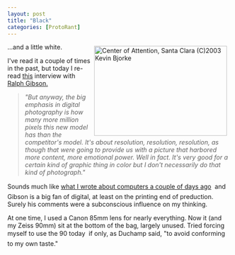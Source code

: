 ```yaml
---
layout: post
title: "Black"
categories: [ProtoRant]
---
```

<a href="/photo/journal/apr03i-22.html"><img src="http://www.botzilla.com/bpix/apr03i-22.jpg" width=300 height=203 border=0 hspace=8 vspace=6 title="Center of Attention, Santa Clara (C)2003 Kevin Bjorke" align="right"></a>...and a little white.

I've read it a couple of times in the past, but today I re-read <a href="http://bermangraphics.com/press/ralphgibson.htm" target="linkframe">this</a> interview with <a href="http://www.ralphgibson.com/" target="linkframe">Ralph Gibson.</a>

<blockquote><i>"But anyway, the big emphasis in digital photography is how many more million pixels this new model has than the competitor's model. It's about resolution, resolution, resolution, as though that were going to provide us with a picture that harbored more content, more emotional power. Well in fact. It's very good for a certain kind of graphic thing in color but I don't necessarily do that kind of photograph."</i></blockquote>

Sounds much like <a href="/blog/archives/000054.html">what I wrote about computers a couple of days ago</a> &#151; and Gibson is a big fan of digital, at least on the printing end of preduction. Surely his comments were a subconscious influence on my thinking.

At one time, I used a Canon 85mm lens for nearly everything. Now it (and my Zeiss 90mm) sit at the bottom of the bag, largely unused. Tried forcing myself to use the 90 today &#151; if only, as Duchamp said, "to avoid conforming to my own taste."

<!--more-->

